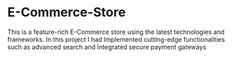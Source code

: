 # E-Commerce-Store
This is a feature-rich E-Commerce store using the latest technologies and frameworks.
In this project I had Implemented cutting-edge functionalities such as advanced search and Integrated secure payment gateways
